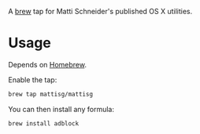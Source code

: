 A [brew](http://brew.sh) tap for Matti Schneider's published OS X utilities.

# Usage

Depends on [Homebrew](http://brew.sh).

Enable the tap:

```sh
brew tap mattisg/mattisg
```

You can then install any formula:

```sh
brew install adblock
```
